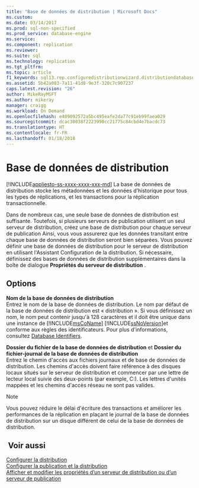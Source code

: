 ```yaml
---
title: "Base de données de distribution | Microsoft Docs"
ms.custom: 
ms.date: 03/14/2017
ms.prod: sql-non-specified
ms.prod_service: database-engine
ms.service: 
ms.component: replication
ms.reviewer: 
ms.suite: sql
ms.technology: replication
ms.tgt_pltfrm: 
ms.topic: article
f1_keywords: sql13.rep.configuredistributionwizard.distributiondatabase.f1
ms.assetid: 5b42a083-7a11-41d8-9e3f-320c7c907237
caps.latest.revision: "26"
author: MikeRayMSFT
ms.author: mikeray
manager: craigg
ms.workload: On Demand
ms.openlocfilehash: e409092572a5bc495eafe2da77c91eb99faea029
ms.sourcegitcommit: dcac30038f2223990cc21775c84cbd4e7bacdc73
ms.translationtype: HT
ms.contentlocale: fr-FR
ms.lasthandoff: 01/18/2018
---
```

# <a name="distribution-database"></a>Base de données de distribution
[!INCLUDE[appliesto-ss-xxxx-xxxx-xxx-md](../../includes/appliesto-ss-xxxx-xxxx-xxx-md.md)] La base de données de distribution stocke les métadonnées et les données d’historique pour tous les types de réplications, et les transactions pour la réplication transactionnelle.  
  
 Dans de nombreux cas, une seule base de données de distribution est suffisante. Toutefois, si plusieurs serveurs de publication utilisent un seul serveur de distribution, créez une base de distribution pour chaque serveur de publication Ainsi, vous vous assurerez que les données transitant entre chaque base de données de distribution seront bien séparées. Vous pouvez définir une base de données de distribution pour le serveur de distribution en utilisant l'Assistant Configuration de la distribution. Si nécessaire, définissez des bases de données de distribution supplémentaires dans la boîte de dialogue **Propriétés du serveur de distribution** .  
  
## <a name="options"></a>Options  
 **Nom de la base de données de distribution**  
 Entrez le nom de la base de données de distribution. Le nom par défaut de la base de données de distribution est « distribution ». Si vous définissez un nom, le nom peut contenir jusqu'à 128 caractères et il doit être unique dans une instance de [!INCLUDE[msCoName](../../includes/msconame-md.md)] [!INCLUDE[ssNoVersion](../../includes/ssnoversion-md.md)]et conforme aux règles des identificateurs. Pour plus d'informations, consultez [Database Identifiers](../../relational-databases/databases/database-identifiers.md).  
  
 **Dossier du fichier de la base de données de distribution** et **Dossier du fichier-journal de la base de données de distribution**  
 Entrez le chemin d'accès aux fichiers journaux et de base de données de distribution. Les chemins d'accès doivent faire référence à des disques locaux situés sur le serveur de distribution et commencer par une lettre de lecteur local suivie des deux-points (par exemple, C:). Les lettres d'unités mappées et les chemins d'accès réseau ne sont pas valides.  
  
> [!NOTE]  
>  Vous pouvez réduire le délai d'écriture des transactions et améliorer les performances de la réplication en plaçant le journal de la base de données de distribution sur un disque différent de celui de la base de données de distribution.  
  
## <a name="see-also"></a> Voir aussi  
 [Configurer la distribution](../../relational-databases/replication/configure-distribution.md)   
 [Configurer la publication et la distribution](../../relational-databases/replication/configure-publishing-and-distribution.md)   
 [Afficher et modifier les propriétés d’un serveur de distribution ou d’un serveur de publication](../../relational-databases/replication/view-and-modify-distributor-and-publisher-properties.md)  
  
  
